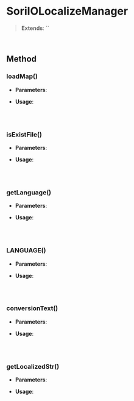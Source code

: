 # SoriIOLocalizeManager
> **Extends**: ``



<br/>

## Method

### loadMap()



* **Parameters**: 


* **Usage**: 
```js

```

<br/>

### isExistFile()



* **Parameters**: 


* **Usage**: 
```js

```

<br/>

### getLanguage()



* **Parameters**: 


* **Usage**: 
```js

```

<br/>

### LANGUAGE()



* **Parameters**: 


* **Usage**: 
```js

```

<br/>

### conversionText()



* **Parameters**: 


* **Usage**: 
```js

```

<br/>

### getLocalizedStr()



* **Parameters**: 


* **Usage**: 
```js

```